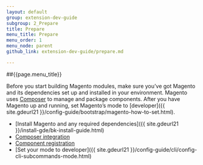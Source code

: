 ```yaml
---
layout: default
group: extension-dev-guide
subgroup: 2_Prepare
title: Prepare
menu_title: Prepare
menu_order: 1
menu_node: parent
github_link: extension-dev-guide/prepare.md

---
```


##{{page.menu_title}}


Before you start building Magento modules, make sure you&#8217;ve got Magento and its dependencies set up and installed in your environment. Magento uses [Composer](http://getcomposer.org) to manage and package components. After you have Magento up and running, set Magento&#8217;s mode to [developer]({{ site.gdeurl21 }}/config-guide/bootstrap/magento-how-to-set.html).

* [Install Magento and any required dependencies]({{ site.gdeurl21 }}/install-gde/bk-install-guide.html)
* [Composer integration](composer-integration.html)
* [Component registration](component-registration.html)
* [Set your mode to developer]({{ site.gdeurl21 }}/config-guide/cli/config-cli-subcommands-mode.html)
<!-- * [Determine your file structure](x) -->

